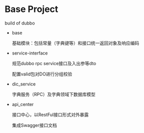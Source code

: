 # Base Project 
build of dubbo

- base

    基础模块：包括常量（字典键等）和接口统一返回对象及响应编码

- service-interface

    规范dubbo rpc service接口及入出参等dto

    配置valid包对DO进行分组校验
  
- dic_service

    字典服务（RPC）及字典领域下数据库模型
  
- api_center

    接口中心，以RestFul接口形式对外暴露
    
    集成Swagger接口文档